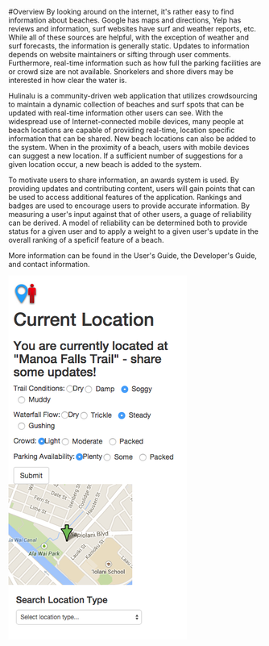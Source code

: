 #Overview
By looking around on the internet, it's rather easy to find information about beaches. Google has maps and directions, Yelp has reviews and information, surf websites have surf and weather reports, etc. While all of these sources are helpful, with the exception of weather and surf forecasts, the information is generally static. Updates to information depends on website maintainers or sifting through user comments. Furthermore, real-time information such as how full the parking facilities are or crowd size are not available. Snorkelers and shore divers may be interested in how clear the water is.

Hulinalu is a community-driven web application that utilizes crowdsourcing to maintain a dynamic collection of beaches and surf spots that can be updated with real-time information other users can see. With the widespread use of Internet-connected mobile devices, many people at beach locations are capable of providing real-time, location specific information that can be shared. New beach locations can also be added to the system. When in the proximity of a beach, users with mobile devices can suggest a new location. If a sufficient number of suggestions for a given location occur, a new beach is added to the system. 

To motivate users to share information, an awards system is used. By providing updates and contributing content, users will gain points that can be used to access additional features of the application. Rankings and badges are used to encourage users to provide accurate information. By measuring a user's input against that of other users, a guage of reliability can be derived. A model of reliability can be determined both to provide status for a given user and to apply a weight to a given user's update in the overall ranking of a speficif feature of a beach.

More information can be found in the User's Guide, the Developer's Guide, and contact information.


![Mobile Share](/mockup/mobile-share.png)

